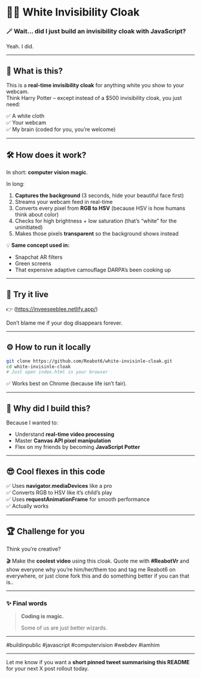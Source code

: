 

# 🧸✨ White Invisibility Cloak

### 🪄 **Wait… did I just build an invisibility cloak with JavaScript?**

Yeah. I did.

---

## 🤔 **What is this?**

This is a **real-time invisibility cloak** for anything white you show to your webcam.  
Think Harry Potter – except instead of a $500 invisibility cloak, you just need:

✅ A white cloth  
✅ Your webcam  
✅ My brain (coded for you, you’re welcome)

---

## 🛠️ **How does it work?**

In short: **computer vision magic**.

In long:

1. **Captures the background** (3 seconds, hide your beautiful face first)
2. Streams your webcam feed in real-time
3. Converts every pixel from **RGB to HSV** (because HSV is how humans think about color)
4. Checks for high brightness + low saturation (that’s “white” for the uninitiated)
5. Makes those pixels **transparent** so the background shows instead

💡 **Same concept used in:**
- Snapchat AR filters  
- Green screens  
- That expensive adaptive camouflage DARPA’s been cooking up

---

## 🚀 **Try it live**

👉 (https://inveeseeblee.netlify.app/)

Don’t blame me if your dog disappears forever.

---

## ⚙️ **How to run it locally**

```bash
git clone https://github.com/Reabot6/white-invisinle-cloak.git
cd white-invisinle-cloak
# Just open index.html in your browser
```

✅ Works best on Chrome (because life isn’t fair).

---

## 🧠 **Why did I build this?**

Because I wanted to:

- Understand **real-time video processing**  
- Master **Canvas API pixel manipulation**  
- Flex on my friends by becoming **JavaScript Potter**

---

## 😎 **Cool flexes in this code**

✅ Uses **navigator.mediaDevices** like a pro  
✅ Converts RGB to HSV like it’s child’s play  
✅ Uses **requestAnimationFrame** for smooth performance  
✅ Actually works

---

## 🏆 **Challenge for you**

Think you’re creative?

🎬 Make the **coolest video** using this cloak. Quote me with **#ReabotVr** and show everyone why you’re him/her/them too and tag me  Reabot6 on everywhere, or just clone fork this and do something better if you can that is..

---

### ✨ **Final words**

> **Coding is magic.**  
>  
> Some of us are just better wizards.

---

#buildinpublic #javascript #computervision #webdev #iamhim

---

Let me know if you want a **short pinned tweet summarising this README** for your next X post rollout today.
